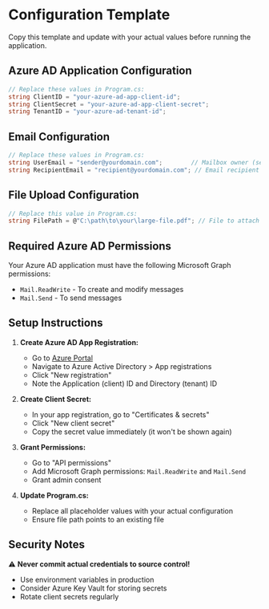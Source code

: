 # Configuration Template

Copy this template and update with your actual values before running the application.

## Azure AD Application Configuration

```csharp
// Replace these values in Program.cs:
string ClientID = "your-azure-ad-app-client-id";
string ClientSecret = "your-azure-ad-app-client-secret";
string TenantID = "your-azure-ad-tenant-id";
```

## Email Configuration

```csharp
// Replace these values in Program.cs:
string UserEmail = "sender@yourdomain.com";        // Mailbox owner (sender)
string RecipientEmail = "recipient@yourdomain.com"; // Email recipient
```

## File Upload Configuration

```csharp
// Replace this value in Program.cs:
string FilePath = @"C:\path\to\your\large-file.pdf"; // File to attach
```

## Required Azure AD Permissions

Your Azure AD application must have the following Microsoft Graph permissions:
- `Mail.ReadWrite` - To create and modify messages
- `Mail.Send` - To send messages

## Setup Instructions

1. **Create Azure AD App Registration:**
   - Go to [Azure Portal](https://portal.azure.com)
   - Navigate to Azure Active Directory > App registrations
   - Click "New registration"
   - Note the Application (client) ID and Directory (tenant) ID

2. **Create Client Secret:**
   - In your app registration, go to "Certificates & secrets"
   - Click "New client secret"
   - Copy the secret value immediately (it won't be shown again)

3. **Grant Permissions:**
   - Go to "API permissions"
   - Add Microsoft Graph permissions: `Mail.ReadWrite` and `Mail.Send`
   - Grant admin consent

4. **Update Program.cs:**
   - Replace all placeholder values with your actual configuration
   - Ensure file path points to an existing file

## Security Notes

⚠️ **Never commit actual credentials to source control!**
- Use environment variables in production
- Consider Azure Key Vault for storing secrets
- Rotate client secrets regularly